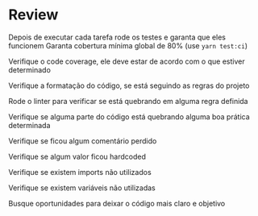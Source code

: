 # Review

Depois de executar cada tarefa rode os testes e garanta que eles funcionem
Garanta cobertura mínima global de 80% (use `yarn test:ci`)

Verifique o code coverage, ele deve estar de acordo com o que estiver determinado

Verifique a formatação do código, se está seguindo as regras do projeto

Rode o linter para verificar se está quebrando em alguma regra definida

Verifique se alguma parte do código está quebrando alguma boa prática determinada

Verifique se ficou algum comentário perdido

Verifique se algum valor ficou hardcoded

Verifique se existem imports não utilizados

Verifique se existem variáveis não utilizadas

Busque oportunidades para deixar o código mais claro e objetivo